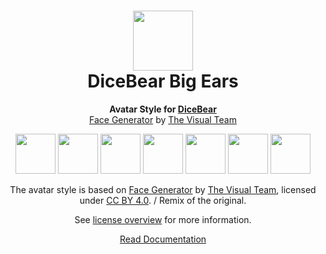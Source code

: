 <h1 align="center"><img src="https://dicebear.com/logo-readme.svg" width="96" /> <br />DiceBear Big Ears</h1>
<p align="center">
  <strong>Avatar Style for <a href="https://dicebear.com/">DiceBear</a></strong><br />
  <a href="https://www.figma.com/community/file/986078800058673824">Face Generator</a> by <a href="https://thevisual.team/">The Visual Team</a>
</p>

<p align="center">
  <img src="https://api.dicebear.com/5.x/big-ears/svg?seed=Mimi" width="64" />
  <img src="https://api.dicebear.com/5.x/big-ears/svg?seed=Sasha" width="64" />
  <img src="https://api.dicebear.com/5.x/big-ears/svg?seed=Lilly" width="64" />
  <img src="https://api.dicebear.com/5.x/big-ears/svg?seed=Tigger" width="64" />
  <img src="https://api.dicebear.com/5.x/big-ears/svg?seed=Bella" width="64" />
  <img src="https://api.dicebear.com/5.x/big-ears/svg?seed=Zoe" width="64" />
  <img src="https://api.dicebear.com/5.x/big-ears/svg?seed=Kitty" width="64" />
</p>

<p align="center">
  The avatar style is based on <a href="https://www.figma.com/community/file/986078800058673824">Face Generator</a> by
  <a href="https://thevisual.team/">The Visual Team</a>, licensed under
  <a href="https://creativecommons.org/licenses/by/4.0/">CC BY 4.0</a>. / Remix of the original.
</p>
<p align="center">
  See <a href="https://dicebear.com/licenses">license overview</a> for more information.
</p>

<p align="center">
  <a href="https://dicebear.com/styles/big-ears">
    Read Documentation
  </a>
</p>

